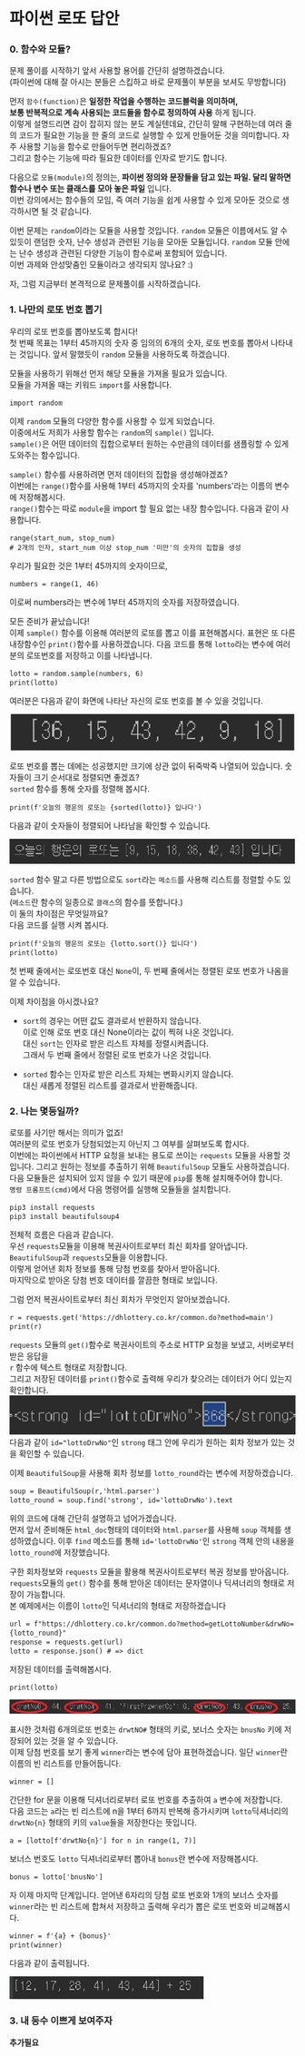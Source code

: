 # 파이썬 로또 답안
### 0. 함수와 모듈?
문제 풀이를 시작하기 앞서 사용할 용어를 간단히 설명하겠습니다.    
(파이썬에 대해 잘 아시는 분들은 스킵하고 바로 문제풀이 부분을 보셔도 무방합니다)

먼저 `함수(function)`은 __일정한 작업을 수행하는 코드블럭을 의미하며,   
보통 반복적으로 계속 사용되는 코드들을 함수로 정의하여 사용__ 하게 됩니다.  
이렇게 설명드리면 감이 잡히지 않는 분도 계실텐데요, 간단히 말해 구현하는데 여러 줄의 코드가 필요한 기능을 한 줄의 코드로 실행할 수 있게 만들어둔 것을 의미합니다. 
자주 사용할 기능을 함수로 만들어두면 편리하겠죠?   
그리고 함수는 기능에 따라 필요한 데이터를 인자로 받기도 합니다.

다음으로 `모듈(module)`의 정의는, __파이썬 정의와 문장들을 담고 있는 파일. 달리 말하면 함수나 변수 또는 클래스를 모아 놓은 파일__ 입니다.  
이번 강의에서는 함수들의 모임, 즉 여러 기능을 쉽게 사용할 수 있게 모아둔 것으로 생각하시면 될 것 같습니다.  

이번 문제는 `random`이라는 모듈을 사용할 것입니다.
`random` 모듈은 이름에서도 알 수 있듯이 랜덤한 숫자, 난수 생성과 관련된 기능을 모아둔 모듈입니다. `random` 모듈 안에는 난수 생성과 관련된 다양한 기능이 함수로써 포함되어 있습니다.   
이번 과제와 안성맞춤인 모듈이라고 생각되지 않나요? :)  

자, 그럼 지금부터 본격적으로 문제풀이를 시작하겠습니다.  

### 1. 나만의 로또 번호 뽑기 
우리의 로또 번호를 뽑아보도록 합시다!  
첫 번째 목표는 1부터 45까지의 숫자 중 임의의 6개의 숫자, 로또 번호를 뽑아서 나타내는 것입니다.
앞서 말했듯이 `random` 모듈을 사용하도록 하겠습니다.  

모듈을 사용하기 위해선 먼저 해당 모듈을 가져올 필요가 있습니다.  
모듈을 가져올 때는 키워드 `import`를 사용합니다.
```
import random
``` 
이제 `random` 모듈의 다양한 함수를 사용할 수 있게 되었습니다.  
이중에서도 저희가 사용할 함수는 `random`의 `sample()` 입니다.  
`sample()`은 어떤 데이터의 집합으로부터 원하는 수만큼의 데이터를 샘플링할 수 있게 도와주는 함수입니다.
 

`sample()` 함수를 사용하려면 먼저 데이터의 집합을 생성해야겠죠?  
이번에는 `range()`함수를 사용해 1부터 45까지의 숫자를 'numbers'라는 이름의 변수에 저장해봅시다.  
`range()`함수는 따로 `module`을 import 할 필요 없는 내장 함수입니다.
다음과 같이 사용합니다.
```
range(start_num, stop_num)
# 2개의 인자, start_num 이상 stop_num '미만'의 숫자의 집합을 생성
```   
  
  
우리가 필요한 것은 1부터 45까지의 숫자이므로,
```
numbers = range(1, 46)
```    
이로써 numbers라는 변수에 1부터 45까지의 숫자를 저장하였습니다.  
  
  
 
모든 준비가 끝났습니다!  
이제 `sample()` 함수를 이용해 여러분의 로또를 뽑고 이를 표현해봅시다.
표현은 또 다른 내장함수인 `print()`함수를 사용하겠습니다.
다음 코드를 통해 `lotto`라는 변수에 여러분의 로또번호를 저장하고 이를 나타냅니다. 
 ```
lotto = random.sample(numbers, 6)
print(lotto)
 ``` 
여러분은 다음과 같이 화면에 나타난 자신의 로또 번호를 볼 수 있을 것입니다.  

 ![1](./img/1.png)  
   
   
 
로또 번호를 뽑는 데에는 성공했지만 크기에 상관 없이 뒤죽박죽 나열되어 있습니다.
숫자들이 크기 순서대로 정렬되면 좋겠죠?  
`sorted` 함수를 통해 숫자를 정렬해 봅시다. 
``` 
print(f'오늘의 행운의 로또는 {sorted(lotto)} 입나다')
```  
  
  
다음과 같이 숫자들이 정렬되어 나타남을 확인할 수 있습니다.    

![2](./img/2.png)  

`sorted` 함수 말고 다른 방법으로도 `sort`라는 `메소드`를 사용해 리스트를 정렬할 수도 있습니다.    
(`메소드`란 함수의 일종으로 `클래스`의 함수를 뜻합니다.)    
이 둘의 차이점은 무엇일까요?  
다음 코드를 실행 시켜 봅시다.
```
print(f'오늘의 행운의 로또는 {lotto.sort()} 입니다') 
print(lotto)
```
첫 번째 줄에서는 로또번호 대신 `None`이, 두 번째 줄에서는 정렬된 로또 번호가 나옴을 알 수 있습니다.    

이제 차이점을 아시겠나요?  
+ `sort`의 경우는 어떤 값도 결과로서 반환하지 않습니다.   
이로 인해 로또 번호 대신 None이라는 값이 찍혀 나온 것입니다.   
대신 `sort`는 인자로 받은 리스트 자체를 정렬시켜줍니다.  
그래서 두 번째 줄에서 정렬된 로또 번호가 나온 것입니다.   
   
+ `sorted` 함수는 인자로 받은 리스트 자체는 변화시키지 않습니다.  
대신 새롭게 정렬된 리스트를 결과로서 반환해줍니다.    
  
  

### 2. 나는 몇등일까?
로또를 사기만 해서는 의미가 없죠!  
여러분의 로또 번호가 당첨되었는지 아닌지 그 여부를 살펴보도록 합시다.     
이번에는 파이썬에서 HTTP 요청을 보내는 용도로 쓰이는 `requests` 모듈을 사용할 것입니다.
그리고 원하는 정보를 추출하기 위해 `BeautifulSoup` 모듈도 사용하겠습니다.
다음 모듈들은 설치되어 있지 않을 수 있기 때문에 `pip`를 통해 설치해주어야 합니다.  
`명령 프롬프트(cmd)`에서 다음 명령어를 실행해 모듈들을 설치합니다.
```
pip3 install requests 
pip3 install beautifulsoup4
```  
  
전체적 흐름은 다음과 같습니다.  
우선 `requests`모듈을 이용해 복권사이트로부터 최신 회차를 알아냅니다.
`BeautifulSoup`과 `requests`모듈을 이용합니다.  
이렇게 얻어낸 회차 정보를 통해 당첨 번호를 찾아서 받아옵니다.  
마지막으로 받아온 당첨 번호 데이터를 깔끔한 형태로 보입니다.    
  
  
그럼 먼저 복권사이트로부터 최신 회차가 무엇인지 알아보겠습니다.
```
r = requests.get('https://dhlottery.co.kr/common.do?method=main')
print(r)
```
`requests` 모듈의 `get()`함수로  복권사이트의 주소로 HTTP 요청을 보냈고, 서버로부터 받은 응답을   
`r` 함수에 텍스트 형태로 저장합니다.  
그리고 저장된 데이터를 `print()`함수로 출력해 우리가 찾으려는 데이터가 어디 있는지 확인합니다.  
![add_1](./img/print_lottoround.png)  
다음과 같이 `id="lottoDrwNo"`인 `strong` 태그 안에 우리가 원하는 회차 정보가 있는 것을 확인할 수 있습니다.  
  
  

이제 `BeautifulSoup`을 사용해 회차 정보를 `lotto_round`라는 변수에 저장하겠습니다.
```
soup = BeautifulSoup(r,'html.parser')
lotto_round = soup.find('strong', id='lottoDrwNo').text
```
위의 코드에 대해 간단히 설명하고 넘어가겠습니다.  
먼저 앞서 준비해둔 `html_doc`형태의 데이터와 `html.parser`를 사용해 `soup` 객체를 생성하였습니다.
이후 `find` 메소드를 통해 `id='lottoDrwNo'`인 `strong` 객체 안의 내용을 `lotto_round`에 저장했습니다.    
  
  
  
구한 회차정보와 `requests` 모듈을 활용해 복권사이트로부터 복권 정보를 받아옵니다. 
`requests`모듈의 `get()` 함수를 통해 받아온 데이터는 문자열이나 딕셔너리의 형태로 저장이 가능합니다.  
본 예제에서는 이름이 `lotto`인 딕셔너리의 형태로 저장하겠습니다
```
url = f"https://dhlottery.co.kr/common.do?method=getLottoNumber&drwNo={lotto_round}"
response = requests.get(url)
lotto = response.json() # => dict
```  

저장된 데이터를 출력해봅시다.
```
print(lotto)
```  

![3](./img/3.png)      

표시한 것처럼 6개의로또 번호는 `drwtNO#` 형태의 키로, 보너스 숫자는 `bnusNo` 키에 저장되어 있는 것을 알 수 있습니다.  
이제 당첨 번호를 보기 좋게 `winner`라는 변수에 담아 표현하겠습니다. 일단 `winner`란 이름의 빈 리스트를 만들어둡니다.
```
winner = []
```

간단한 for 문을 이용해 딕셔너리로부터 로또 번호를 추출하여 `a` 변수에 저장합니다.  
다음 코드는 `a`라는 빈 리스트에 n을 1부터 6까지 반복해 증가시키며 `lotto`딕셔너리의 `drwtNo{n}` 형태의 키의  `value`들을 저장한다는 뜻입니다.  
```
a = [lotto[f'drwtNo{n}'] for n in range(1, 7)]
```
보너스 번호도 `lotto` 딕셔너리로부터 뽑아내 `bonus`란 변수에 저장해봅시다.
```
bonus = lotto['bnusNo']
```

자 이제 마지막 단계입니다. 얻어낸 6자리의 당첨 로또 번호와 1개의 보너스 숫자를 `winner`라는 빈 리스트에
합쳐서 저장하고 출력해 우리가 뽑은 로또 번호와 비교해봅시다.
```
winner = f'{a} + {bonus}'
print(winner)
```
다음과 같이 출력됩니다.   

![4](./img/4.png)

### 3. 내 등수 이쁘게 보여주자
__추가필요__
